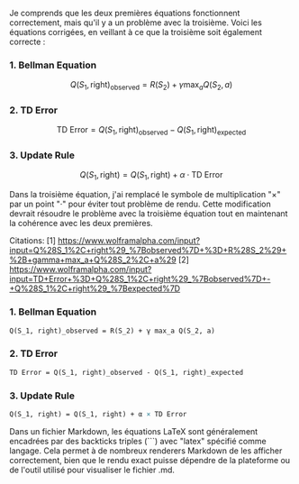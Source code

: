 Je comprends que les deux premières équations fonctionnent correctement, mais qu'il y a un problème avec la troisième. Voici les équations corrigées, en veillant à ce que la troisième soit également correcte :

### 1. Bellman Equation

$$
Q(S_1, \text{right})_{\text{observed}} = R(S_2) + \gamma \max_{a} Q(S_2, a)
$$

### 2. TD Error

$$
\text{TD Error} = Q(S_1, \text{right})_{\text{observed}} - Q(S_1, \text{right})_{\text{expected}}
$$

### 3. Update Rule

$$
Q(S_1, \text{right}) = Q(S_1, \text{right}) + \alpha \cdot \text{TD Error}
$$

Dans la troisième équation, j'ai remplacé le symbole de multiplication "×" par un point "·" pour éviter tout problème de rendu. Cette modification devrait résoudre le problème avec la troisième équation tout en maintenant la cohérence avec les deux premières.

Citations:
[1] https://www.wolframalpha.com/input?input=Q%28S_1%2C+right%29_%7Bobserved%7D+%3D+R%28S_2%29+%2B+gamma+max_a+Q%28S_2%2C+a%29
[2] https://www.wolframalpha.com/input?input=TD+Error+%3D+Q%28S_1%2C+right%29_%7Bobserved%7D+-+Q%28S_1%2C+right%29_%7Bexpected%7D

### 1. Bellman Equation

```latex
Q(S_1, right)_observed = R(S_2) + γ max_a Q(S_2, a)
```

### 2. TD Error

```latex
TD Error = Q(S_1, right)_observed - Q(S_1, right)_expected
```

### 3. Update Rule

```latex
Q(S_1, right) = Q(S_1, right) + α × TD Error
```

Dans un fichier Markdown, les équations LaTeX sont généralement encadrées par des backticks triples (```) avec "latex" spécifié comme langage. Cela permet à de nombreux renderers Markdown de les afficher correctement, bien que le rendu exact puisse dépendre de la plateforme ou de l'outil utilisé pour visualiser le fichier .md.
